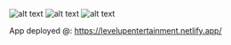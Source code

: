 ![alt text](https://github.com/doikuomola/Level-up-Entertainment/blob/master/Screenshot%202021-11-26%081223.jpg?raw=true)
![alt text](https://github.com/doikuomola/Inshorts-React-Clone/blob/master/?raw=true)
![alt text](https://github.com/doikuomola/Inshorts-React-Clone/blob/master/?raw=true)


App deployed @: https://levelupentertainment.netlify.app/
